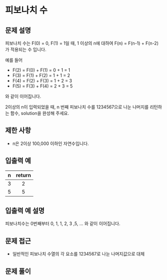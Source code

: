 # 피보나치 수

## 문제 설명

피보나치 수는 F(0) = 0, F(1) = 1일 때, 1 이상의 n에 대하여 F(n) = F(n-1) + F(n-2)가 적용되는 수 입니다.

예를 들어

- F(2) = F(0) + F(1) = 0 + 1 = 1
- F(3) = F(1) + F(2) = 1 + 1 = 2
- F(4) = F(2) + F(3) = 1 + 2 = 3
- F(5) = F(3) + F(4) = 2 + 3 = 5

와 같이 이어집니다.

2이상의 n이 입력되었을 때, n 번째 피보나치 수를 1234567으로 나눈 나머지를 리턴하는 함수, solution을 완성해 주세요.

## 제한 사항

- n은 2이상 100,000 이하인 자연수입니다.

## 입출력 예

|  n  | return |
| :-: | :----: |
|  3  |   2    |
|  5  |   5    |

## 입출력 예 설명

피보나치수는 0번째부터 0, 1, 1, 2, 3 ,5, ... 와 같이 이어집니다.

## 문제 접근

- 일반적인 피보나치 수열의 각 요소를 1234567로 나눈 나머지값으로 대체

## 문제 풀이

